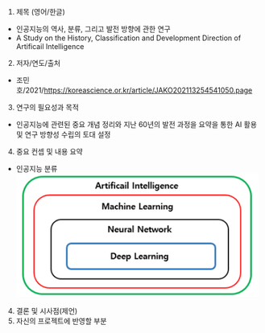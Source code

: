 1. 제목 (영어/한글)
- 인공지능의 역사, 분류, 그리고 발전 방향에 관한 연구
- A Study on the History, Classification and Development Direction of Artificail Intelligence
2. 저자/연도/출처
- 조민호/2021/https://koreascience.or.kr/article/JAKO202113254541050.page
3. 연구의 필요성과 목적
- 인공지능에 관련된 중요 개념 정리와 지난 60년의 발전 과정을 요약을 통한 AI 활용 및 연구 방향성 수립의 토대 설정
4. 중요 컨셉 및 내용 요약
- 인공지능 분류
![AI Categorization](./images/AI_History_Category.png)
4. 결론 및 시사점(제언)
7. 자신의 프로젝트에 반영할 부분